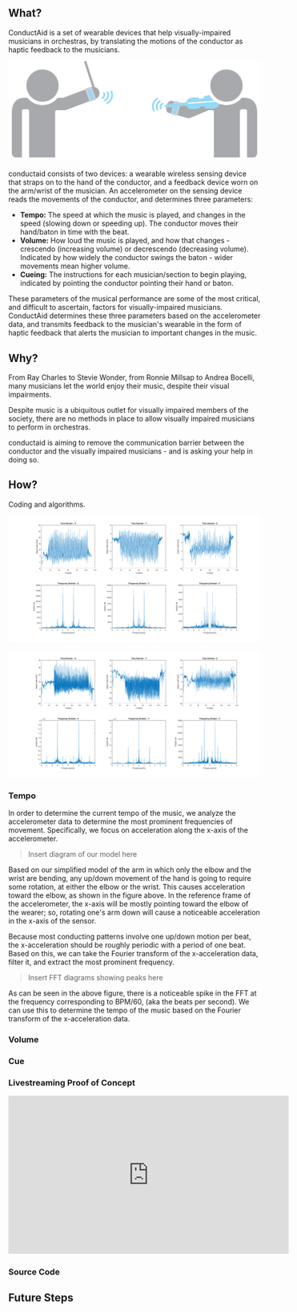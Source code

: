 ## What?

ConductAid is a set of wearable devices that help visually-impaired musicians
in orchestras, by translating the motions of the conductor as haptic feedback
to the musicians.

![conductaid in action.](QEAGraphic1.png)

conductaid consists of two devices: a wearable wireless sensing device that straps on to the hand of the conductor, and a feedback device worn on the arm/wrist of the musician. An accelerometer on the sensing device reads the movements of the conductor, and determines three parameters:

  * **Tempo:** The speed at which the music is played, and changes in the speed (slowing down or speeding up). The conductor moves their hand/baton in time with the beat.
  * **Volume:** How loud the music is played, and how that changes - crescendo (increasing volume) or decrescendo (decreasing volume). Indicated by how widely the conductor swings the baton - wider movements mean higher volume.
  * **Cueing:** The instructions for each musician/section to begin playing, indicated by pointing the conductor pointing their hand or baton.

These parameters of the musical performance are some of the most critical, and difficult to ascertain, factors for visually-impaired musicians. ConductAid determines these three parameters based on the accelerometer data, and transmits feedback to the musician's wearable in the form of haptic feedback that alerts the musician to important changes in the music.

## Why?

From Ray Charles to Stevie Wonder, from Ronnie Millsap to Andrea Bocelli, many
musicians let the world enjoy their music, despite their visual impairments.

Despite music is a ubiquitous outlet for visually impaired members of the
society, there are no methods in place to allow visually impaired musicians
to perform in orchestras.

conductaid is aiming to remove the communication barrier between the conductor
and the visually impaired musicians - and is asking your help in doing so.

## How?

Coding and algorithms.

![60 BPM Analysis Results](60bpm_filter_fft.png)


![120 BPM Analysis Results](120bpm_filter_fft.png)

### Tempo

In order to determine the current tempo of the music, we analyze the accelerometer data to determine the most prominent frequencies of movement. Specifically, we focus on acceleration along the x-axis of the accelerometer.

> Insert diagram of our model here

Based on our simplified model of the arm in which only the elbow and the wrist are bending, any up/down movement of the hand is going to require some rotation, at either the elbow or the wrist. This causes acceleration toward the elbow, as shown in the figure above. In the reference frame of the accelerometer, the x-axis will be mostly pointing toward the elbow of the wearer; so, rotating one's arm down will cause a noticeable acceleration in the x-axis of the sensor.

Because most conducting patterns involve one up/down motion per beat, the x-acceleration should be roughly periodic with a period of one beat. Based on this, we can take the Fourier transform of the x-acceleration data, filter it, and extract the most prominent frequency.

> Insert FFT diagrams showing peaks here

As can be seen in the above figure, there is a noticeable spike in the FFT at the frequency corresponding to BPM/60, (aka the beats per second). We can use this to determine the tempo of the music based on the Fourier transform of the x-acceleration data.

### Volume

### Cue

### Livestreaming Proof of Concept

<iframe width="560" height="315" src="https://www.youtube.com/embed/Gs7KTd38o4Y" frameborder="0" allowfullscreen></iframe>

### Source Code

## Future Steps
